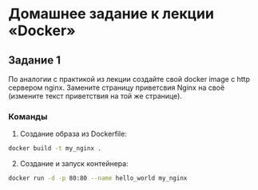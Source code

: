 # Домашнее задание к лекции «Docker»

## Задание 1

По аналогии с практикой из лекции создайте свой docker image с http сервером nginx. Замените страницу приветсвия Nginx на своё (измените текст приветствия на той же странице).

### Команды

1. Создание образа из Dockerfile:

```bash
docker build -t my_nginx .
```

2. Создание и запуск контейнера:

```bash
docker run -d -p 80:80 --name hello_world my_nginx
```
